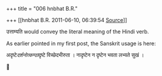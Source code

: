 +++
title = "006 hnbhat B.R."

+++
[[hnbhat B.R.	2011-06-10, 06:39:54 [Source](https://groups.google.com/g/samskrita/c/g1fqrWfhbTY)]]



उत्ताम्यति would convey the literal meaning of the Hindi verb.

  

As earlier pointed in my first post, the Sanskrit usage is here:

  

अदृष्टे*दर्शनोत्कण्ठा*दृष्टे विच्छेदभीरुता । नादृष्टेन न दृष्टेन भवता लभ्यते सुखं ।



